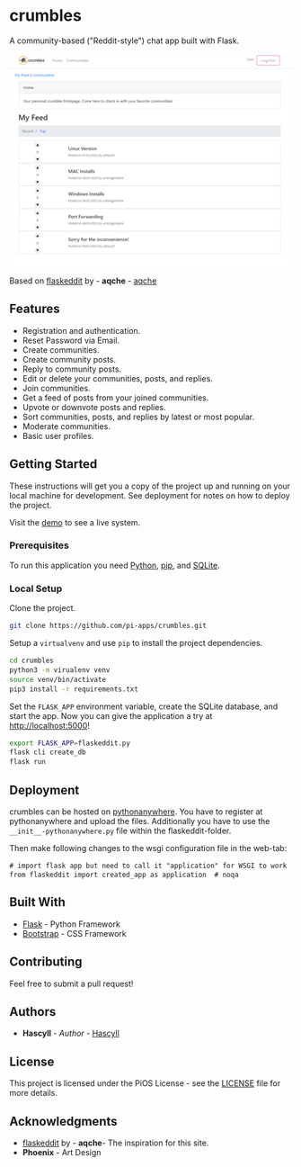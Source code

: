 # crumbles

A community-based ("Reddit-style") chat app built with Flask.

![crumbles.png](./crumbles.png)

Based on [flaskeddit](https://github.com/aqche/flaskeddit) by - **aqche** - [aqche](https://github.com/aqche)

## Features

- Registration and authentication.
- Reset Password via Email.
- Create communities.
- Create community posts.
- Reply to community posts.
- Edit or delete your communities, posts, and replies.
- Join communities.
- Get a feed of posts from your joined communities.
- Upvote or downvote posts and replies.
- Sort communities, posts, and replies by latest or most popular.
- Moderate communities.
- Basic user profiles.

## Getting Started

These instructions will get you a copy of the project up and running on your local machine for development. See deployment for notes on how to deploy the project.

Visit the [demo](https://hascyll.pythonanywhere.com) to see a live system.

### Prerequisites

To run this application you need [Python](https://www.python.org/), [pip](https://pip.pypa.io/en/stable/), and [SQLite](https://www.sqlite.org/).

### Local Setup

Clone the project.

```sh
git clone https://github.com/pi-apps/crumbles.git
```

Setup a `virtualvenv` and use `pip` to install the project dependencies.

```sh
cd crumbles
python3 -m virualenv venv
source venv/bin/activate
pip3 install -r requirements.txt
```

Set the `FLASK_APP` environment variable, create the SQLite database, and start the app. Now you can give the application a try at [http://localhost:5000](http://localhost:5000)!

```sh
export FLASK_APP=flaskeddit.py
flask cli create_db
flask run
```


## Deployment

crumbles can be hosted on [pythonanywhere](https://www.pythonanywhere.com/). You have to register at pythonanywhere and upload the files.
Additionally you have to use the `__init__-pythonanywhere.py` file within the flaskeddit-folder.

Then make following changes to the wsgi configuration file in the web-tab:
```
# import flask app but need to call it "application" for WSGI to work
from flaskeddit import created_app as application  # noqa
```

## Built With

- [Flask](http://flask.pocoo.org/) - Python Framework
- [Bootstrap](https://getbootstrap.com/) - CSS Framework

## Contributing

Feel free to submit a pull request!

## Authors

- **Hascyll** - _Author_ - [Hascyll](https://github.com/Hascyll)


## License

This project is licensed under the PiOS License - see the [LICENSE](./LICENSE) file for more details.

## Acknowledgments

- [flaskeddit](https://github.com/aqche/flaskeddit) by - **aqche**- The inspiration for this site.
- **Phoenix** - Art Design
